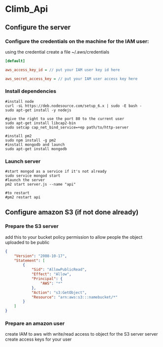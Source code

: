 # Climb_Api

## Configure the server
### Configure the credentials on the machine for the IAM user:
using the credential
create a file ~/.aws/credentials
```ini
[default]

aws_access_key_id = // put your IAM user key id here

aws_secret_access_key = // put your IAM user access key here
```
### Install dependencies
```
#install node
curl -sL https://deb.nodesource.com/setup_6.x | sudo -E bash -
sudo apt-get install -y nodejs

#give the right to use the port 80 to the current user
sudo apt-get install libcap2-bin
sudo setcap cap_net_bind_service=+ep path/to/http-server

#install pm2
sudo npm install -g pm2
#install mongodb and launch
sudo apt-get install mongodb
```
### Launch server
```git clone [depot]
#start mongod as a service if it's not already
sudo service mongod start
#launch the server
pm2 start server.js --name "api"

#to restart
#pm2 restart api
```
## Configure amazon S3 (if not done already)
### Prepare the S3 server
add this to your bucket policy permission to allow people the object uploaded to be public

```json
{
    "Version": "2008-10-17",
    "Statement": [
        {
            "Sid": "AllowPublicRead",
            "Effect": "Allow",
            "Principal": {
                "AWS": "*"
            },
            "Action": "s3:GetObject",
            "Resource": "arn:aws:s3:::namebucket/*"
        }
    ]
}
```
### Prepare an amazon user
create IAM to aws with write/read access to object for the S3 server server
create access keys for your user
